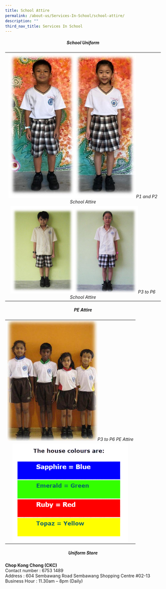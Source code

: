 ```yaml
---
title: School Attire
permalink: /about-us/Services-In-School/school-attire/
description: ""
third_nav_title: Services In School
---
```

##### **<center>School Uniform</center>**

<style>
td, th {
   border: none!important;
}
</style>

| |
| :--------: |
| <img src="/images/About%20us/Services/Attire/uniform_pic.jpg" alt="" style="width:413px;height:468px;">*P1 and P2 School Attire* |
|<img src="/images/About%20us/Services/Attire/Sch_uni.jpg" alt="" style="width:413px;height:283px;">*P3 to P6 School Attire* |

##### **<center>PE Attire</center>**

| |
| :--------: |
| <img src="/images/About%20us/Services/Attire/sch_pe.jpg" alt="" style="width:292px;height:389px;">*P3 to P6 PE Attire* |
| <img src="/images/About%20us/Services/Attire/house_colors.png" alt="" style="width:374px;height:317px;"> |

##### **<center>Uniform Store</center>**

**Chop Kong Chong (CKC)**
<br>Contact number : 6753 1489
<br>Address : 604 Sembawang Road Sembawang Shopping Centre #02-13
<br>Business Hour : 11.30am – 8pm (Daily)